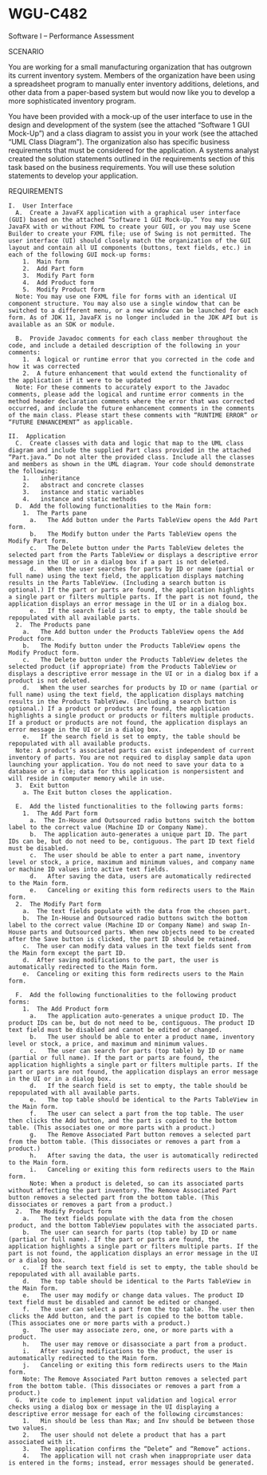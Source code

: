 # WGU-C482
Software I – Performance Assessment


SCENARIO

You are working for a small manufacturing organization that has outgrown its current inventory system. Members of the organization have been using a spreadsheet program to manually enter inventory additions, deletions, and other data from a paper-based system but would now like you to develop a more sophisticated inventory program.

You have been provided with a mock-up of the user interface to use in the design and development of the system (see the attached “Software 1 GUI Mock-Up”) and a class diagram to assist you in your work (see the attached “UML Class Diagram”). The organization also has specific business requirements that must be considered for the application. A systems analyst created the solution statements outlined in the requirements section of this task based on the business requirements. You will use these solution statements to develop your application.

REQUIREMENTS

    I.  User Interface
      A.  Create a JavaFX application with a graphical user interface (GUI) based on the attached “Software 1 GUI Mock-Up.” You may use JavaFX with or without FXML to create your GUI, or you may use Scene Builder to create your FXML file; use of Swing is not permitted. The user interface (UI) should closely match the organization of the GUI layout and contain all UI components (buttons, text fields, etc.) in each of the following GUI mock-up forms:
        1.  Main form
        2.  Add Part form
        3.  Modify Part form
        4.  Add Product form
        5.  Modify Product form
      Note: You may use one FXML file for forms with an identical UI component structure. You may also use a single window that can be switched to a different menu, or a new window can be launched for each form. As of JDK 11, JavaFX is no longer included in the JDK API but is available as an SDK or module.

      B.  Provide Javadoc comments for each class member throughout the code, and include a detailed description of the following in your comments:
        1.  A logical or runtime error that you corrected in the code and how it was corrected
        2.  A future enhancement that would extend the functionality of the application if it were to be updated
      Note: For these comments to accurately export to the Javadoc comments, please add the logical and runtime error comments in the method header declaration comments where the error that was corrected occurred, and include the future enhancement comments in the comments of the main class. Please start these comments with “RUNTIME ERROR” or “FUTURE ENHANCEMENT” as applicable.

    II.  Application
      C.  Create classes with data and logic that map to the UML class diagram and include the supplied Part class provided in the attached “Part.java.” Do not alter the provided class. Include all the classes and members as shown in the UML diagram. Your code should demonstrate the following:
        1.   inheritance
        2.   abstract and concrete classes
        3.   instance and static variables
        4.   instance and static methods
      D.  Add the following functionalities to the Main form:
        1.  The Parts pane
          a.   The Add button under the Parts TableView opens the Add Part form.
          b.   The Modify button under the Parts TableView opens the Modify Part form.
          c.   The Delete button under the Parts TableView deletes the selected part from the Parts TableView or displays a descriptive error message in the UI or in a dialog box if a part is not deleted.
          d.   When the user searches for parts by ID or name (partial or full name) using the text field, the application displays matching results in the Parts TableView. (Including a search button is optional.) If the part or parts are found, the application highlights a single part or filters multiple parts. If the part is not found, the application displays an error message in the UI or in a dialog box.
          e.   If the search field is set to empty, the table should be repopulated with all available parts.
      2.  The Products pane
        a.   The Add button under the Products TableView opens the Add Product form.
        b.   The Modify button under the Products TableView opens the Modify Product form.
        c.   The Delete button under the Products TableView deletes the selected product (if appropriate) from the Products TableView or displays a descriptive error message in the UI or in a dialog box if a product is not deleted.
        d.   When the user searches for products by ID or name (partial or full name) using the text field, the application displays matching results in the Products TableView. (Including a search button is optional.) If a product or products are found, the application highlights a single product or products or filters multiple products. If a product or products are not found, the application displays an error message in the UI or in a dialog box.
        e.   If the search field is set to empty, the table should be repopulated with all available products.
      Note: A product’s associated parts can exist independent of current inventory of parts. You are not required to display sample data upon launching your application. You do not need to save your data to a database or a file; data for this application is nonpersistent and will reside in computer memory while in use.
      3.  Exit button
        a. The Exit button closes the application.

      E.  Add the listed functionalities to the following parts forms:
        1.  The Add Part form
          a.  The In-House and Outsourced radio buttons switch the bottom label to the correct value (Machine ID or Company Name).
          b.  The application auto-generates a unique part ID. The part IDs can be, but do not need to be, contiguous. The part ID text field must be disabled.
          c.  The user should be able to enter a part name, inventory level or stock, a price, maximum and minimum values, and company name or machine ID values into active text fields.
          d.   After saving the data, users are automatically redirected to the Main form.
          e.   Canceling or exiting this form redirects users to the Main form.
      2.  The Modify Part form
        a.  The text fields populate with the data from the chosen part.
        b.  The In-House and Outsourced radio buttons switch the bottom label to the correct value (Machine ID or Company Name) and swap In-House parts and Outsourced parts. When new objects need to be created after the Save button is clicked, the part ID should be retained.
        c.  The user can modify data values in the text fields sent from the Main form except the part ID.
        d.  After saving modifications to the part, the user is automatically redirected to the Main form.
        e.  Canceling or exiting this form redirects users to the Main form.

      F.  Add the following functionalities to the following product forms:
        1.  The Add Product form
          a.   The application auto-generates a unique product ID. The product IDs can be, but do not need to be, contiguous. The product ID text field must be disabled and cannot be edited or changed.
          b.   The user should be able to enter a product name, inventory level or stock, a price, and maximum and minimum values.
          c.   The user can search for parts (top table) by ID or name (partial or full name). If the part or parts are found, the application highlights a single part or filters multiple parts. If the part or parts are not found, the application displays an error message in the UI or in a dialog box.
          d.   If the search field is set to empty, the table should be repopulated with all available parts.
          e.   The top table should be identical to the Parts TableView in the Main form.
          f.   The user can select a part from the top table. The user then clicks the Add button, and the part is copied to the bottom table. (This associates one or more parts with a product.)
          g.   The Remove Associated Part button removes a selected part from the bottom table. (This dissociates or removes a part from a product.)
          h.   After saving the data, the user is automatically redirected to the Main form.
          i.   Canceling or exiting this form redirects users to the Main form.
          Note: When a product is deleted, so can its associated parts without affecting the part inventory. The Remove Associated Part button removes a selected part from the bottom table. (This dissociates or removes a part from a product.)
      2.  The Modify Product form
        a.   The text fields populate with the data from the chosen product, and the bottom TableView populates with the associated parts.
        b.   The user can search for parts (top table) by ID or name (partial or full name). If the part or parts are found, the application highlights a single part or filters multiple parts. If the part is not found, the application displays an error message in the UI or a dialog box.
        c.   If the search text field is set to empty, the table should be repopulated with all available parts.
        d.   The top table should be identical to the Parts TableView in the Main form.
        e.   The user may modify or change data values. The product ID text field must be disabled and cannot be edited or changed.
        f.   The user can select a part from the top table. The user then clicks the Add button, and the part is copied to the bottom table. (This associates one or more parts with a product.)
        g.   The user may associate zero, one, or more parts with a product.
        h.   The user may remove or disassociate a part from a product.
        i.   After saving modifications to the product, the user is automatically redirected to the Main form.
        j.   Canceling or exiting this form redirects users to the Main form.
        Note: The Remove Associated Part button removes a selected part from the bottom table. (This dissociates or removes a part from a product.)
      G.  Write code to implement input validation and logical error checks using a dialog box or message in the UI displaying a descriptive error message for each of the following circumstances:
        1.   Min should be less than Max; and Inv should be between those two values.
        2.   The user should not delete a product that has a part associated with it.
        3.   The application confirms the “Delete” and “Remove” actions.
        4.   The application will not crash when inappropriate user data is entered in the forms; instead, error messages should be generated.
